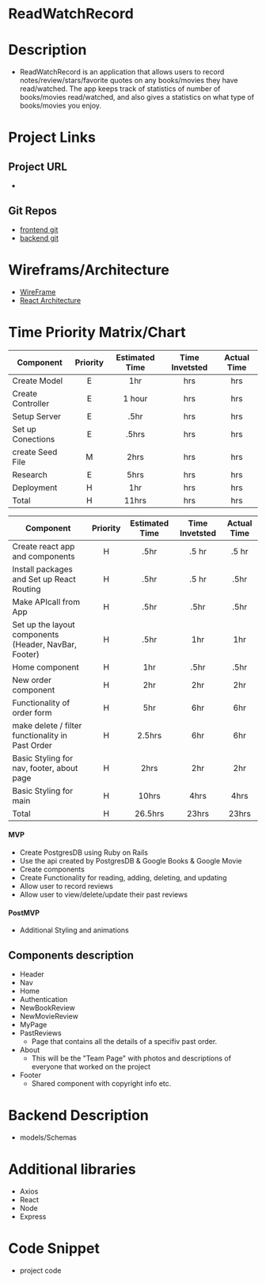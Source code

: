 # ReadWatchRecord

# Description

-   ReadWatchRecord is an application that allows users to record notes/review/stars/favorite quotes on any books/movies they have read/watched. The app keeps track of statistics of number of books/movies read/watched, and also gives a statistics on what type of books/movies you enjoy.


# Project Links 
## Project URL
- []()

## Git Repos
- [frontend git]() 
- [backend git](https://github.com/koobcbc/readwatchrecord-backend)

# Wireframs/Architecture
- [WireFrame](https://www.figma.com/file/HL5L6aIwSGxrY9KnjjpSPg/ReadWatchRecord?node-id=0%3A1)
- [React Architecture]()

# Time Priority Matrix/Chart
  
| Component | Priority | Estimated Time | Time Invetsted | Actual Time |
| --- | :---: |  :---: | :---: | :---: |
| Create Model | E | 1hr | hrs | hrs |
| Create Controller | E | 1 hour | hrs | hrs |
| Setup Server | E | .5hr| hrs | hrs |
| Set up Conections  | E | .5hrs| hrs | hrs |
| create Seed File  | M | 2hrs | hrs | hrs |
| Research  | E | 5hrs| hrs | hrs |
| Deployment  | H | 1hr| hrs | hrs |
| Total | H | 11hrs | hrs | hrs |

| Component | Priority | Estimated Time | Time Invetsted | Actual Time |
| --- | :---: |  :---: | :---: | :---: |
| Create react app and components| H | .5hr| .5 hr | .5 hr |
| Install packages and Set up React Routing | H | .5hr| .5 hr | .5hr |
| Make APIcall from App | H | .5hr| .5hr | .5hr |
| Set up the layout components (Header, NavBar, Footer) | H | .5hr | 1hr | 1hr |
| Home component | H | 1hr| .5hr | .5hr |
| New order component | H | 2hr| 2hr | 2hr |
| Functionality of order form | H | 5hr| 6hr | 6hr |
| make delete / filter functionality in Past Order | H | 2.5hrs| 6hr | 6hr |
| Basic Styling for nav, footer, about page | H | 2hrs| 2hr | 2hr |
| Basic Styling for main | H | 10hrs| 4hrs | 4hrs |
| Total | H | 26.5hrs| 23hrs | 23hrs | 

#### MVP
- Create PostgresDB using Ruby on Rails
- Use the api created by PostgresDB & Google Books & Google Movie
- Create components
- Create Functionality for reading, adding, deleting, and updating
- Allow user to record reviews
- Allow user to view/delete/update their past reviews
#### PostMVP
- Additional Styling and animations

## Components description
- Header
- Nav
- Home
- Authentication
- NewBookReview
- NewMovieReview
- MyPage
- PastReviews
  - Page that contains all the details of a specifiv past order.
- About
  - This will be the "Team Page" with photos and descriptions of everyone that worked on the project
- Footer
  - Shared component with copyright info etc.


# Backend Description
- models/Schemas



# Additional libraries
- Axios
- React
- Node
- Express

# Code Snippet 
- project code 

```

```
